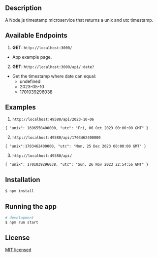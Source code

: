 ## Description

A Node.js timestamp microservice that returns a unix and utc timestamp.

## Available Endpoints

1. **GET**: `http://localhost:3000/`
  - App example page. 
2. **GET**: `http://localhost:3000/api/:date?`
  - Get the timestamp where date can equal:
    - undefined
    - 2023-05-10
    - 1701039296038

## Examples
1. `http://localhost:49580/api/2023-10-06`
  ```
  { "unix": 1696550400000, "utc": "Fri, 06 Oct 2023 00:00:00 GMT" }
  ```

2. `http://localhost:49580/api/1703462400000`
  ```
  { "unix":1703462400000, "utc": "Mon, 25 Dec 2023 00:00:00 GMT" }
  ```

3. `http://localhost:49580/api/`
  ```
  { "unix": 1701039296038, "utc": "Sun, 26 Nov 2023 22:54:56 GMT" }
  ```

## Installation

```bash
$ npm install
```

## Running the app

```bash
# development
$ npm run start
```

## License
[MIT licensed](LICENSE)
